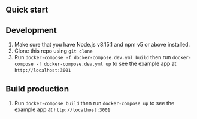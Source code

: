 ## Quick start

## Development
1.  Make sure that you have Node.js v8.15.1 and npm v5 or above installed.
2.  Clone this repo using `git clone`
3.  Run `docker-compose -f docker-compose.dev.yml build` then run `docker-compose -f docker-compose.dev.yml up` to see the example app at `http://localhost:3001`

## Build production
1.  Run `docker-compose build` then run `docker-compose up` to see the example app at `http://localhost:3001`
